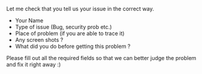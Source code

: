 Let me check that you tell us your issue in the correct way.

- Your Name
- Type of issue (Bug, security prob etc.)
- Place of problem (if you are able to trace it)
- Any screen shots ?
- What did you do before getting this problem ?

Please fill out all the required fields so that we can better judge the problem and fix it right away :)